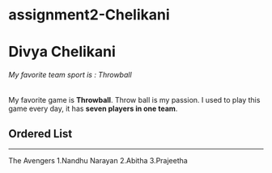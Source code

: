 # assignment2-Chelikani
# Divya Chelikani
###### My favorite team sport is : Throwball
My favorite game is **Throwball**. Throw ball is my passion. I used to play this game every day, it has **seven players in one team**. 
## Ordered List
--------------------
 The Avengers
 1.Nandhu Narayan
 2.Abitha
 3.Prajeetha